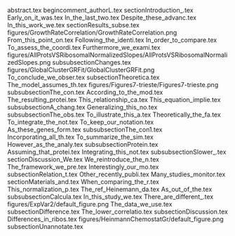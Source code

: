 abstract.tex
begincomment_authorL.tex
sectionIntroduction_.tex
Early_on_it_was.tex
In_the_last_two.tex
Despite_these_advanc.tex
In_this_work_we.tex
sectionResults_subse.tex
figures/GrowthRateCorrelation/GrowthRateCorrelation.png
From_this_point_on.tex
Following_the_identi.tex
In_order_to_compare.tex
To_assess_the_coordi.tex
Furthermore_we_exami.tex
figures/AllProtsVSRibosomalNormalizedSlopes/AllProtsVSRibosomalNormalizedSlopes.png
subsubsectionChanges.tex
figures/GlobalClusterGRFit/GlobalClusterGRFit.png
To_conclude_we_obser.tex
subsectionTheoretica.tex
The_model_assumes_th.tex
figures/Figures7-trieste/Figures7-trieste.png
subsubsectionThe_con.tex
According_to_the_mod.tex
The_resulting_protei.tex
This_relationship_ca.tex
This_equation_implie.tex
subsubsectionA_chang.tex
Generalizing_this_no.tex
subsubsectionThe_obs.tex
To_illustrate_this_a.tex
Theoretically_the_fa.tex
To_integrate_the_not.tex
To_keep_our_notation.tex
As_these_genes_form.tex
subsubsectionThe_con1.tex
Incorporating_all_th.tex
To_summarize_the_sim.tex
However_as_the_analy.tex
subsubsectionProtein.tex
Assuming_that_protei.tex
Integrating_this_not.tex
subsubsectionSlower_.tex
sectionDiscussion_We.tex
We_reintroduce_the_n.tex
The_framework_we_pre.tex
Interestingly_our_mo.tex
subsectionRelation_t.tex
Other_recently_publi.tex
Many_studies_monitor.tex
sectionMaterials_and.tex
When_comparing_the_r.tex
This_normalization_p.tex
The_ref_Heinemann_da.tex
As_out_of_the.tex
subsubsectionCalcula.tex
In_this_study_we.tex
There_are_different_.tex
figures/ExpVar2/default_figure.png
The_data_we_use.tex
subsectionDifference.tex
The_lower_correlatio.tex
subsectionDiscussion.tex
Differences_in_ribos.tex
figures/HeinmannChemostatGr/default_figure.png
subsectionUnannotate.tex
